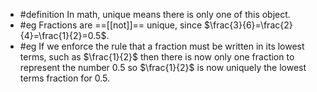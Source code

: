 - #definition In math, unique means there is only one of this object.
- #eg Fractions are ==[[not]]== unique, since $\frac{3}{6}=\frac{2}{4}=\frac{1}{2}=0.5$.
- #eg If we enforce the rule that a fraction must be written in its lowest terms, such as $\frac{1}{2}$ then there is now only one fraction to represent the number $0.5$ so $\frac{1}{2}$ is now uniquely the lowest terms fraction for $0.5$.
